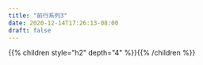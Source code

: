 ```yaml
---
title: "前行系列3"
date: 2020-12-14T17:26:13-08:00
draft: false
---
```



{{% children style="h2" depth="4" %}}{{% /children %}}

